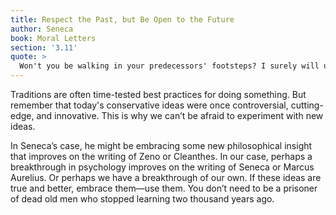 ```yaml
---
title: Respect the Past, but Be Open to the Future
author: Seneca
book: Moral Letters
section: '3.11'
quote: >
  Won't you be walking in your predecessors' footsteps? I surely will use the older path, but if I find a shorter and smoother way, I’ll blaze a trail there. The ones who pioneered these paths aren't our masters, but our guides. Truth stands open to everyone, it hasn't been monopolized.
---
```


Traditions are often time-tested best practices for doing something. But remember that today's conservative ideas were once controversial, cutting-edge, and innovative. This is why we can’t be afraid to experiment with new ideas.

In Seneca’s case, he might be embracing some new philosophical insight that improves on the writing of Zeno or Cleanthes. In our case, perhaps a breakthrough in psychology improves on the writing of Seneca or Marcus Aurelius. Or perhaps we have a breakthrough of our own. If these ideas are true and better, embrace them—use them. You don’t need to be a prisoner of dead old men who stopped learning two thousand years ago.
